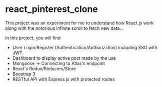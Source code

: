 # react_pinterest_clone


This project was an experiment for me to understand how React.js work along with the notorious infinite scroll to fetch new data...

In this project, you will find

-   User Login/Register (Authentication/Authorization) including SSO with JWT.
-   Dashboard to display active post made by the use
-   Mongoose -> Connecting to Atlas's endpoint
-   React's Redux/Reducers/Store
-   Boostrap 3
-   RESTful API with Express.js with protected routes 
